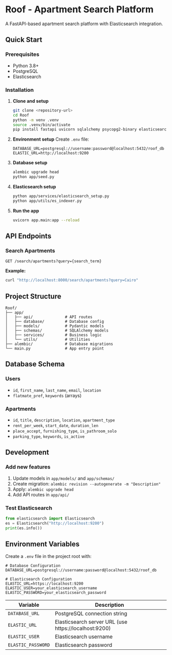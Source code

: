 # Roof - Apartment Search Platform

A FastAPI-based apartment search platform with Elasticsearch integration.

## Quick Start

### Prerequisites
- Python 3.8+
- PostgreSQL
- Elasticsearch

### Installation

1. **Clone and setup**
   ```bash
   git clone <repository-url>
   cd Roof
   python -m venv .venv
   source .venv/bin/activate
   pip install fastapi uvicorn sqlalchemy psycopg2-binary elasticsearch alembic pydantic
   ```

2. **Environment setup**
   Create `.env` file:
   ```env
   DATABASE_URL=postgresql://username:password@localhost:5432/roof_db
   ELASTIC_URL=http://localhost:9200
   ```

3. **Database setup**
   ```bash
   alembic upgrade head
   python app/seed.py
   ```

4. **Elasticsearch setup**
   ```bash
   python app/services/elasticsearch_setup.py
   python app/utils/es_indexer.py
   ```

5. **Run the app**
   ```bash
   uvicorn app.main:app --reload
   ```

## API Endpoints

### Search Apartments
```
GET /search/apartments?query={search_term}
```

**Example:**
```bash
curl "http://localhost:8000/search/apartments?query=Cairo"
```

## Project Structure

```
Roof/
├── app/
│   ├── api/              # API routes
│   ├── database/         # Database config
│   ├── models/           # Pydantic models
│   ├── schemas/          # SQLAlchemy models
│   ├── services/         # Business logic
│   └── utils/            # Utilities
├── alembic/              # Database migrations
└── main.py               # App entry point
```

## Database Schema

### Users
- `id`, `first_name`, `last_name`, `email`, `location`
- `flatmate_pref`, `keywords` (arrays)

### Apartments
- `id`, `title`, `description`, `location`, `apartment_type`
- `rent_per_week`, `start_date`, `duration_len`
- `place_accept`, `furnishing_type`, `is_pathroom_solo`
- `parking_type`, `keywords`, `is_active`

## Development

### Add new features
1. Update models in `app/models/` and `app/schemas/`
2. Create migration: `alembic revision --autogenerate -m "Description"`
3. Apply: `alembic upgrade head`
4. Add API routes in `app/api/`

### Test Elasticsearch
```python
from elasticsearch import Elasticsearch
es = Elasticsearch("http://localhost:9200")
print(es.info())
```

## Environment Variables

Create a `.env` file in the project root with:

```env
# Database Configuration
DATABASE_URL=postgresql://username:password@localhost:5432/roof_db

# Elasticsearch Configuration
ELASTIC_URL=https://localhost:9200
ELASTIC_USER=your_elasticsearch_username
ELASTIC_PASSWORD=your_elasticsearch_password
```

| Variable | Description |
|----------|-------------|
| `DATABASE_URL` | PostgreSQL connection string |
| `ELASTIC_URL` | Elasticsearch server URL (use https://localhost:9200) |
| `ELASTIC_USER` | Elasticsearch username |
| `ELASTIC_PASSWORD` | Elasticsearch password |